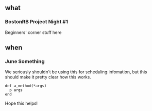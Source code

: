 ## what
### BostonRB Project Night #1

Beginners' corner stuff here

## when
### June Something

We seriously shouldn't be using this for scheduling infomation, but this
should make it pretty clear how this works.

    def a_method(*args)
      p args
    end

Hope this helps!
